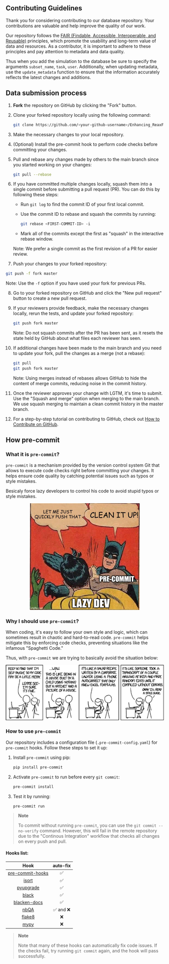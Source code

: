 ## Contributing Guidelines

Thank you for considering contributing to our database repository. Your contributions are valuable and help improve the quality of our work.

Our repository follows the [FAIR (Findable, Accessible, Interoperable, and Reusable)](https://www.nature.com/articles/sdata201618) principles, which promote the usability and long-term value of data and resources.
As a contributor, it is important to adhere to these principles and pay attention to metadata and data quality.

Thus when you add the simulation to the database be sure to specify the arguments `subset_name`, `task`, `user`.
Additionally, when updating metadata, use the `update_metadata` function to ensure that the information accurately reflects the latest changes and additions.


## Data submission process

1.    **Fork** the repository on GitHub by clicking the "Fork" button.

2.    Clone your forked repository locally using the following command:

      ```bash
      git clone https://github.com/<your-github-username>/Enhancing_ReaxFF_DFT_database.git
      ```

3.    Make the necessary changes to your local repository.

4.    (Optional) Install the pre-commit hook to perform code checks before committing your changes.

5.    Pull and rebase any changes made by others to the main branch since you started working on your changes:

      ```bash
      git pull --rebase
      ```

6.    If you have committed multiple changes locally, squash them into a single commit before submitting a pull request (PR). You can do this by following these steps:

      -  Run `git log` to find the commit ID of your first local commit.
      -  Use the commit ID to rebase and squash the commits by running:

         ```bash
         git rebase <FIRST-COMMIT-ID> -i
         ```

      -  Mark all of the commits except the first as "squash" in the interactive rebase window.

      Note: We prefer a single commit as the first revision of a PR for easier review.

7.    Push your changes to your forked repository:

   ```bash
   git push -f fork master
   ```

   Note: Use the `-f` option if you have used your fork for previous PRs.

8.    Go to your forked repository on GitHub and click the "New pull request" button to create a new pull request.

9.    If your reviewers provide feedback, make the necessary changes locally, rerun the tests, and update your forked repository:

      ```bash
      git push fork master
      ```

      Note: Do not squash commits after the PR has been sent, as it resets the state held by GitHub about what files each reviewer has seen.

10.   If additional changes have been made to the main branch and you need to update your fork, pull the changes as a merge (not a rebase):

      ```bash
      git pull
      git push fork master
      ```

      Note: Using merges instead of rebases allows GitHub to hide the content of merge commits, reducing noise in the commit history.

11.   Once the reviewer approves your change with LGTM, it's time to submit. Use the "Squash and merge" option when merging to the main branch. We use squash merging to maintain a clean commit history in the master branch.

12.   For a step-by-step tutorial on contributing to GitHub, check out [How to Contribute on GitHub](https://www.dataschool.io/how-to-contribute-on-github/).


## How pre-commit

### What it is `pre-commit`?

`pre-commit` is a mechanism provided by the version control system Git that allows to execute code checks right before committing your changes.
It helps ensure code quality by catching potential issues such as typos or style mistakes.

Besicaly force lazy developers to control his code to avoid stupid
 typos or style mistakes.

<p align="center">
 <img
  width="350"
  alt="Lazy developers"
  src="assets/img/fun-precommit.jpeg">
</p>

### Why I should use `pre-commit`?

When coding, it's easy to follow your own style and logic, which can sometimes result in chaotic and hard-to-read code. `pre-commit` helps mitigate this by enforcing code checks, preventing situations like the infamous "Spaghetti Code."


Thus, with `pre-commit` we are trying to basically avoid the situation below:

<p align="center">
 <img
  width="650"
  alt="Spaghetti Code"
  src="assets/img/fun-codestyle.png">
</p>

### How to use `pre-commit`

Our repository includes a configuration file (`.pre-commit-config.yaml`) for `pre-commit` hooks.
 Follow these steps to set it up:

1.    Install `pre-commit` using pip:

      ```bash
      pip install pre-commit
      ```

2.    Activate `pre-commit` to run before every `git commit`:

      ```bash
      pre-commit install
      ```

3.    Test it by running:

      ```bash
      pre-commit run
      ```

> **Note**
>
>To commit without running `pre-commit`, you can use the `git commit --no-verify` command.
> However, this will fail in the remote repository due to the "Continous Integration" workflow that checks all changes on every push and pull.


#### Hooks list:

| Hook | auto-fix |
| :---: | :---: |
| [pre-commit-hooks](https://github.com/pre-commit/pre-commit-hooks) | ✅ |
| [isort](https://github.com/timothycrosley/isort) | ✅ |
| [pyupgrade](https://github.com/asottile/pyupgrade) | ✅ |
| [black](https://github.com/psf/black) | ✅ |
| [blacken-docs](https://github.com/asottile/blacken-docs) | ✅ |
| [nbQA](https://github.com/nbQA-dev/nbQA) | ✅ and ❌ |
| [flake8](https://github.com/PyCQA/flake8) | ❌ |
| [mypy](https://github.com/pre-commit/mirrors-mypy) | ❌ |

> **Note**
>
> Note that many of these hooks can automatically fix code issues. If the checks fail, try running `git commit` again, and the hook will pass successfully.
